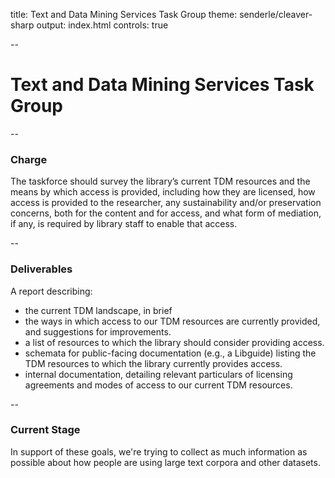 title: Text and Data Mining Services Task Group
theme: senderle/cleaver-sharp
output: index.html
controls: true

--

# Text and Data Mining Services Task Group

--

### Charge

The taskforce should survey the library’s current TDM resources and the 
means by which access is provided, including how they are licensed, how 
access is provided to the researcher, any sustainability and/or preservation 
concerns, both for the content and for access, and what form of mediation, 
if any, is required by library staff to enable that access.

--

### Deliverables

A report describing:
 * the current TDM landscape, in brief
 * the ways in which access to our TDM resources are currently provided, and suggestions for improvements.
 * a list of resources to which the library should consider providing access.
 * schemata for public-facing documentation (e.g., a Libguide) listing the 
TDM resources to which the library currently provides access.
 * internal documentation, detailing relevant particulars of licensing 
agreements and modes of access to our current TDM resources.

--

### Current Stage

In support of these goals, we're trying to collect as much information as 
possible about how people are using large text corpora and other datasets.
